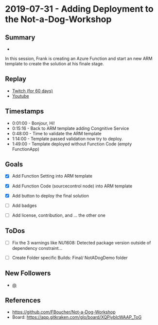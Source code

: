 
# 2019-07-31 - Adding Deployment to the Not-a-Dog-Workshop

## Summary
-

In this session, Frank is creating an Azure Function and start an new ARM template to create the solution at his finale stage.  

## Replay


- [Twitch (for 60 days)](https://www.twitch.tv/videos/460505805)
- [Youtube](https://youtu.be/JWDgt-oLVK8)


## Timestamps


- 0:01:00 - Bonjour, Hi!
- 0:15:16 - Back to ARM template adding Congnitive Service
- 0:48:00 - Time to validate the ARM template
- 1:14:00 - Template passed validation now try to deploy.
- 1:49:00 - Template deployed without Function Code (empty FunctionApp)

Goals
-----

- [X] Add Function Setting into ARM template
- [X] Add Function Code (sourcecontrol node) into ARM template
- [X] Add button to deploy the final solution
- [ ] Add badges
- [ ] Add license, contribution, and ... the other one


ToDos
-----
- [ ] Fix the 3 warnings like NU1608: Detected package version outside of dependency constraint...
- [ ] Create Folder specific Builds: Final/ NotADogDemo folder


New Followers
-------------

- [@](https://www.twitch.tv/)


References
----------

- https://github.com/FBoucher/Not-a-Dog-Workshop
- Board: https://app.gitkraken.com/glo/board/XQPiybIcWAAP_ToG
